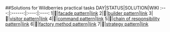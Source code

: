 ##Solutions for Wildberries practical tasks 
DAY|STATUS|SOLUTION|WIKI
:---:|:------:|:----:|:----:
1|🚧|[facade pattern](https://github.com/wildberries_st5/patterns/facade_pattern)|[link](https://en.wikipedia.org/wiki/Facade_pattern "Facade pattern")
2|🚧|[builder pattern](https://github.com/wildberries_st5/patterns/builder_pattern)|[link](https://en.wikipedia.org/wiki/Builder_pattern "Builder pattern")
3|🚧|[visitor pattern](https://github.com/wildberries_st5/patterns/visitor_pattern)|[link](https://en.wikipedia.org/wiki/Visitor_pattern "Visitor pattern")
4|🚧|[command pattern](https://github.com/wildberries_st5/patterns/command_pattern)|[link](https://en.wikipedia.org/wiki/Command_pattern "Command pattern")
5|🚧|[chain of responsibility pattern](https://github.com/wildberries_st5/patterns/chain_of_resp_pattern)|[link](https://en.wikipedia.org/wiki/Chain-of-responsibility_pattern "Chain of responsibility pattern")
6|🚧|[factory method pattern](https://github.com/wildberries_st5/patterns/factory_method_pattern)|[link](https://en.wikipedia.org/wiki/Factory_method_pattern "Factory method pattern")
7|🚧|[strategy pattern](https://github.com/wildberries_st5/patterns/strategy_pattern)|[link](https://en.wikipedia.org/wiki/Factory_method_pattern "Strategy pattern")
